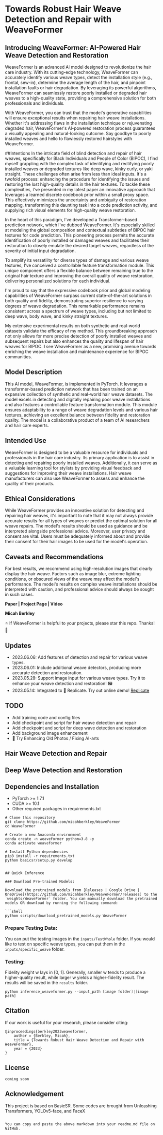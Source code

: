 
# Towards Robust Hair Weave Detection and Repair with WeaveFormer

## Introducing WeaveFormer: AI-Powered Hair Weave Detection and Restoration

WeaveFormer is an advanced AI model designed to revolutionize the hair care industry. With its cutting-edge technology, WeaveFormer can accurately identify various weave types, detect the installation style (e.g., frontal, sew-in), determine the average length of the hair, and pinpoint installation faults or hair degradation. By leveraging its powerful algorithms, WeaveFormer can seamlessly restore poorly installed or degraded hair weaves to a high-quality state, providing a comprehensive solution for both professionals and individuals.

With WeaveFormer, you can trust that the model's generative capabilities will ensure exceptional results when repairing hair weave installations. Whether it's addressing flaws in the installation technique or rejuvenating degraded hair, WeaveFormer's AI-powered restoration process guarantees a visually appealing and natural-looking outcome. Say goodbye to poorly installed weaves and hello to flawlessly restored hairstyles with WeaveFormer.

##Intentions
In the intricate field of blind detection and repair of hair weaves, specifically for Black Individuals and People of Color (BIPOC), I find myself grappling with the complex task of identifying and rectifying poorly installed weaves or degraded textures like deep wave, kinky curly, or yaki straight. These challenges often arise from less than ideal inputs. It's a twofold process: enhancing the procedure for identifying the issues and restoring the lost high-quality details in the hair textures. To tackle these complexities, I've presented in my latest paper an innovative approach that leverages a learned discrete codebook prior within a small proxy space. This effectively minimizes the uncertainty and ambiguity of restoration mapping, transforming this daunting task into a code prediction activity, and supplying rich visual elements for high-quality weave restoration.

In the heart of this paradigm, I've developed a Transformer-based prediction network, which I've dubbed WeaveFormer. It's especially skilled at modeling the global composition and contextual subtleties of BIPOC hair textures for code prediction. This pioneering process permits the accurate identification of poorly installed or damaged weaves and facilitates their restoration to closely emulate the desired target weaves, regardless of the severity of initial input degradation.

To amplify its versatility for diverse types of damage and various weave textures, I've conceived a controllable feature transformation module. This unique component offers a flexible balance between remaining true to the original hair texture and improving the overall quality of weave restoration, delivering personalized solutions for each individual.

I'm proud to say that the expressive codebook prior and global modeling capabilities of WeaveFormer surpass current state-of-the-art solutions in both quality and fidelity, demonstrating superior resilience to varying degrees of weave degradation. This remarkable performance remains consistent across a spectrum of weave types, including but not limited to deep wave, body wave, and kinky straight textures.

My extensive experimental results on both synthetic and real-world datasets validate the efficacy of my method. This groundbreaking approach not only allows for more precise detection of poorly installed weaves and subsequent repairs but also enhances the quality and lifespan of hair weaves for BIPOC. I see WeaveFormer as a new, promising avenue towards enriching the weave installation and maintenance experience for BIPOC communities.



## Model Description

This AI model, WeaveFormer, is implemented in PyTorch. It leverages a transformer-based prediction network that has been trained on an expansive collection of synthetic and real-world hair weave datasets. The model excels in detecting and digitally repairing poor weave installations and also features a controllable feature transformation module. This module ensures adaptability to a range of weave degradation levels and various hair textures, achieving an excellent balance between fidelity and restoration quality. The model is a collaborative product of a team of AI researchers and hair care experts.

## Intended Use

WeaveFormer is designed to be a valuable resource for individuals and professionals in the hair care industry. Its primary application is to assist in detecting and repairing poorly installed weaves. Additionally, it can serve as a valuable learning tool for stylists by providing visual feedback and suggestions for improving their weave installations. Hair weave manufacturers can also use WeaveFormer to assess and enhance the quality of their products.

## Ethical Considerations

While WeaveFormer provides an innovative solution for detecting and repairing hair weaves, it's important to note that it may not always provide accurate results for all types of weaves or predict the optimal solution for all weave repairs. The model's results should be used as guidance and be interpreted alongside professional advice. Moreover, user privacy and consent are vital. Users must be adequately informed about and provide their consent for their hair images to be used for the model's operation.

## Caveats and Recommendations

For best results, we recommend using high-resolution images that clearly display the hair weave. Factors such as image blur, extreme lighting conditions, or obscured views of the weave may affect the model's performance. The model's results on complex weave installations should be interpreted with caution, and professional advice should always be sought in such cases.

**Paper | Project Page | Video**
  
**Micah Berkley**

⭐ If WeaveFormer is helpful to your projects, please star this repo. Thanks! 🤗

## Updates

* 2023.06.06: Add features of detection and repair for various weave types.
* 2023.06.01: Include additional weave detectors, producing more accurate detection and restoration.
* 2023.05.28: Support image input for various weave types. Try it to enhance your weave detection and restoration! 🖼️
* 2023.05.14: Integrated to 🚀 Replicate. Try out online demo! [Replicate](https://replicate.ai/)

## TODO
* Add training code and config files
* Add checkpoint and script for hair weave detection and repair
* Add checkpoint and script for deep wave detection and restoration
* Add background image enhancement
* 🐼 Try Enhancing Old Photos / Fixing AI-arts

## Hair Weave Detection and Repair

## Deep Wave Detection and Restoration

## Dependencies and Installation

* PyTorch >= 1.7.1
* CUDA >= 10.1
* Other required packages in requirements.txt

```shell
# Clone this repository
git clone https://github.com/micahberkley/WeaveFormer
cd WeaveFormer

# Create a new Anaconda environment
conda create -n weaveformer python=3.8 -y
conda activate weaveformer

# Install Python dependencies
pip3 install -r requirements.txt
python basicsr/setup.py develop


## Quick Inference

### Download Pre-trained Models:

Download the pretrained models from [Releases | Google Drive | OneDrive](https://github.com/micahberkley/WeaveFormer/releases) to the `weights/WeaveFormer` folder. You can manually download the pretrained models OR download by running the following command:

```shell
python scripts/download_pretrained_models.py WeaveFormer
```

### Prepare Testing Data:

You can put the testing images in the `inputs/TestWhole` folder. If you would like to test on specific weave types, you can put them in the `inputs/specific_weave` folder.

### Testing:

Fidelity weight w lays in [0, 1]. Generally, smaller w tends to produce a higher-quality result, while larger w yields a higher-fidelity result. The results will be saved in the `results` folder.

```shell
python inference_weaveformer.py --input_path [image folder]|[image path]
```

## Citation

If our work is useful for your research, please consider citing:

```shell
@inproceedings{berkley2023weaveformer,
    author = {Berkley, Micah},
    title = {Towards Robust Hair Weave Detection and Repair with WeaveFormer},
    year = {2023}
}
```

## License
``` coming soon ```

## Acknowledgement

This project is based on BasicSR. Some codes are brought from Unleashing Transformers, YOLOv5-face, and FaceX
```

You can copy and paste the above markdown into your readme.md file on GitHub.
